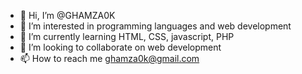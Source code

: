 - 👋 Hi, I’m @GHAMZA0K
- 👀 I’m interested in programming languages and web development
- 🌱 I’m currently learning HTML, CSS, javascript, PHP
- 💞️ I’m looking to collaborate on web development
- 📫 How to reach me ghamza0k@gmail.com

<!---
GHAMZA0K/GHAMZA0K is a ✨ special ✨ repository because its `README.md` (this file) appears on your GitHub profile.
You can click the Preview link to take a look at your changes.
--->

